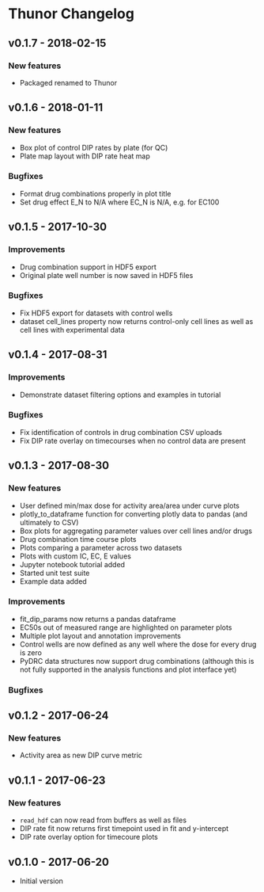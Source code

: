 Thunor Changelog
================

## v0.1.7 - 2018-02-15

### New features

* Packaged renamed to Thunor

## v0.1.6 - 2018-01-11

### New features

* Box plot of control DIP rates by plate (for QC)
* Plate map layout with DIP rate heat map

### Bugfixes

* Format drug combinations properly in plot title
* Set drug effect E_N to N/A where EC_N is N/A, e.g. for EC100

## v0.1.5 - 2017-10-30

### Improvements

* Drug combination support in HDF5 export
* Original plate well number is now saved in HDF5 files

### Bugfixes

* Fix HDF5 export for datasets with control wells
* dataset cell_lines property now returns control-only cell lines as well as
 cell lines with experimental data

## v0.1.4 - 2017-08-31

### Improvements

* Demonstrate dataset filtering options and examples in tutorial

### Bugfixes

* Fix identification of controls in drug combination CSV uploads
* Fix DIP rate overlay on timecourses when no control data are present

## v0.1.3 - 2017-08-30

### New features

* User defined min/max dose for activity area/area under curve plots
* plotly_to_dataframe function for converting plotly data to pandas (and 
ultimately to CSV)
* Box plots for aggregating parameter values over cell lines and/or drugs
* Drug combination time course plots
* Plots comparing a parameter across two datasets
* Plots with custom IC, EC, E values
* Jupyter notebook tutorial added
* Started unit test suite
* Example data added

### Improvements

* fit_dip_params now returns a pandas dataframe
* EC50s out of measured range are highlighted on parameter plots
* Multiple plot layout and annotation improvements
* Control wells are now defined as any well where the dose for every drug is
 zero
* PyDRC data structures now support drug combinations (although this is not 
fully supported in the analysis functions and plot interface yet)

### Bugfixes

## v0.1.2 - 2017-06-24

### New features

* Activity area as new DIP curve metric

## v0.1.1 - 2017-06-23

### New features

* `read_hdf` can now read from buffers as well as files
* DIP rate fit now returns first timepoint used in fit and y-intercept
* DIP rate overlay option for timecoure plots

## v0.1.0 - 2017-06-20

* Initial version
